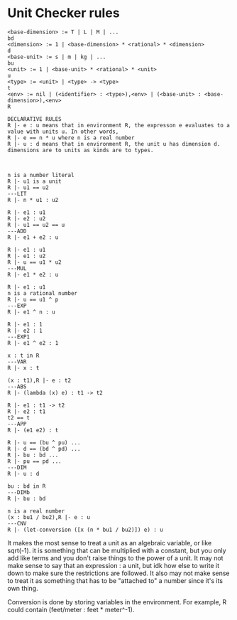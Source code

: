 # Unit Checker rules
```
<base-dimension> := T | L | M | ...
bd
<dimension> := 1 | <base-dimension> * <rational> * <dimension>
d
<base-unit> := s | m | kg | ...
bu
<unit> := 1 | <base-unit> * <rational> * <unit>
u
<type> := <unit> | <type> -> <type>
t
<env> := nil | (<identifier> : <type>),<env> | (<base-unit> : <base-dimension>),<env>
R

DECLARATIVE RULES
R |- e : u means that in environment R, the expresson e evaluates to a value with units u. In other words,
R |- e == n * u where n is a real number
R |- u : d means that in environment R, the unit u has dimension d. dimensions are to units as kinds are to types.



n is a number literal
R |- u1 is a unit
R |- u1 == u2
---LIT
R |- n * u1 : u2

R |- e1 : u1
R |- e2 : u2
R |- u1 == u2 == u
---ADD
R |- e1 + e2 : u

R |- e1 : u1
R |- e1 : u2
R |- u == u1 * u2
---MUL
R |- e1 * e2 : u

R |- e1 : u1
n is a rational number
R |- u == u1 ^ p
---EXP
R |- e1 ^ n : u

R |- e1 : 1
R |- e2 : 1
---EXP1
R |- e1 ^ e2 : 1

x : t in R
---VAR
R |- x : t

(x : t1),R |- e : t2
---ABS
R |- (lambda (x) e) : t1 -> t2

R |- e1 : t1 -> t2
R |- e2 : t1
t2 == t
---APP
R |- (e1 e2) : t

R |- u == (bu ^ pu) ...
R |- d == (bd ^ pd) ...
R |- bu : bd ...
R |- pu == pd ...
---DIM
R |- u : d

bu : bd in R
---DIMb
R |- bu : bd

n is a real number
(x : bu1 / bu2),R |- e : u
---CNV
R |- (let-conversion ([x (n * bu1 / bu2)]) e) : u
```
It makes the most sense to treat a unit as an algebraic variable, or like sqrt(-1). it is something that can be multiplied with a constant, but you only add like terms and you don't raise things to the power of a unit. It may not make sense to say that an expression : a unit, but idk how else to write it down to make sure the restrictions are followed. It also may not make sense to treat it as something that has to be "attached to" a number since it's its own thing.

Conversion is done by storing variables in the environment. For example, R could contain (feet/meter : feet * meter^-1).
